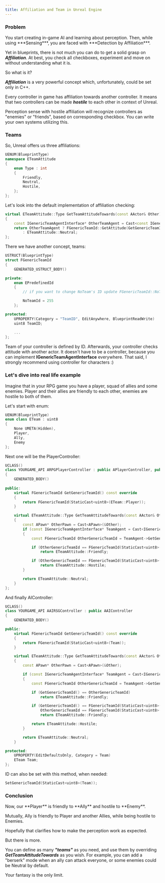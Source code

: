 ```yaml
---
title: Affiliation and Team in Unreal Engine
---
```

<h3>Problem</h3>
You start creating in-game AI and learning about perception.
Then, while using ***Sensing***, you are faced with ***Detection by Affiliation***.

Yet in blueprints, there is not much you can do to get a solid grasp on ***Affiliation***.
At best, you check all checkboxes, experiment and move on without understanding what it is.

So what is it?

***Affiliation*** is a very powerful concept which, unfortunately, could be set only in C++.

Every controller in game has affiliation towards another controller.
It means that two controllers can be made ***hostile*** to each other in context of Unreal.

Perception sense with hostile affiliation will recognize controllers as "enemies" or "friends", based on corresponding checkbox.
You can write your own systems utilizing this.

<h3>Teams</h3>
So, Unreal offers us three affiliations:

```c++
UENUM(BlueprintType)
namespace ETeamAttitude
{
	enum Type : int
	{
		Friendly,
		Neutral,
		Hostile,
	};
};
```

Let's look into the default implementation of affiliation checking:

```c++
virtual ETeamAttitude::Type GetTeamAttitudeTowards(const AActor& Other) const
{ 
    const IGenericTeamAgentInterface* OtherTeamAgent = Cast<const IGenericTeamAgentInterface>(&Other);
    return OtherTeamAgent ? FGenericTeamId::GetAttitude(GetGenericTeamId(), OtherTeamAgent->GetGenericTeamId())
        : ETeamAttitude::Neutral;
};
```

There we have another concept, teams:

```c++
USTRUCT(BlueprintType)
struct FGenericTeamId
{
	GENERATED_USTRUCT_BODY()

private:
	enum EPredefinedId
	{
		// if you want to change NoTeam's ID update FGenericTeamId::NoTeam

		NoTeamId = 255
	};

protected:
	UPROPERTY(Category = "TeamID", EditAnywhere, BlueprintReadWrite)
	uint8 TeamID;
	
	...
};
```

Team of your controller is defined by ID.
Afterwards, your controller checks attitude with another actor. It doesn't have to be a controller, because you can implement
**IGenericTeamAgentInterface** everywhere. That said, I strongly recommend using controller for characters :)

<h3>Let's dive into real life example</h3>
Imagine that in your RPG game you have a player, squad of allies and some enemies.
Player and their allies are friendly to each other, enemies are hostile to both of them.

Let's start with enum:

```c++
UENUM(BlueprintType)
enum class ETeam : uint8
{
	None UMETA(Hidden),
	Player,
	Ally,
	Enemy
};
```

Next one will be the PlayerController:

```c++
UCLASS()
class YOURGAME_API ARPGPlayerController : public APlayerController, public IGenericTeamAgentInterface
{
	GENERATED_BODY()
	
public:
	virtual FGenericTeamId GetGenericTeamId() const override
	{
		return FGenericTeamId(StaticCast<uint8>(ETeam::Player));
	}

	virtual ETeamAttitude::Type GetTeamAttitudeTowards(const AActor& Other) const override
	{
		const APawn* OtherPawn = Cast<APawn>(&Other);
		if (const IGenericTeamAgentInterface* TeamAgent = Cast<IGenericTeamAgentInterface>(OtherPawn->GetController()))
		{
			const FGenericTeamId OtherGenericTeamId = TeamAgent->GetGenericTeamId();

			if (OtherGenericTeamId == FGenericTeamId(StaticCast<uint8>(ETeam::Ally)))
				return ETeamAttitude::Friendly;

			if (OtherGenericTeamId == FGenericTeamId(StaticCast<uint8>(ETeam::Enemy)))
				return ETeamAttitude::Hostile;
		}

		return ETeamAttitude::Neutral;
	}
};
```

And finally AIController:

```c++
UCLASS()
class YOURGAME_API AAIRSGController : public AAIController
{
	GENERATED_BODY()

public:
	virtual FGenericTeamId GetGenericTeamId() const override
	{
		return FGenericTeamId(StaticCast<uint8>(Team));
	}

	virtual ETeamAttitude::Type GetTeamAttitudeTowards(const AActor& Other) const override
	{
		const APawn* OtherPawn = Cast<APawn>(&Other);

		if (const IGenericTeamAgentInterface* TeamAgent = Cast<IGenericTeamAgentInterface>(OtherPawn->GetController()))
		{
			const FGenericTeamId OtherGenericTeamId = TeamAgent->GetGenericTeamId();

			if (GetGenericTeamId() == OtherGenericTeamId)
				return ETeamAttitude::Friendly;

			if (GetGenericTeamId() == FGenericTeamId(StaticCast<uint8>(ETeam::Ally) &&
				OtherGenericTeamId == FGenericTeamId(StaticCast<uint8>(ETeam::Player))))
				return ETeamAttitude::Friendly;

			return ETeamAttitude::Hostile;
		}

		return ETeamAttitude::Neutral;
	}

protected:
	UPROPERTY(EditDefaultsOnly, Category = Team)
	ETeam Team;
};
```

ID can also be set with this method, when needed:

```c++
SetGenericTeamId(StaticCast<uint8>(Team));
```


<h3>Conclusion</h3>
Now, our **Player** is friendly to **Ally** and hostile to **Enemy**.

Mutually, Ally is friendly to Player and another Allies, while being hostile to Enemies.

Hopefully that clarifies how to make the perception work as expected.

But there is more.

You can define as many ***"teams"*** as you need, and use them by overriding ***GetTeamAttitudeTowards*** as you wish.
For example, you can add a "berserk" mode when an ally can attack everyone, or some enemies could be Neutral by
default.

Your fantasy is the only limit.
